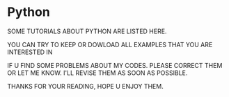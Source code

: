# Python
SOME TUTORIALS ABOUT PYTHON ARE LISTED HERE.

YOU CAN TRY TO KEEP OR DOWLOAD ALL EXAMPLES THAT YOU ARE INTERESTED IN

IF U FIND SOME PROBLEMS ABOUT MY CODES. PLEASE CORRECT THEM OR LET ME KNOW. I'LL REVISE THEM AS SOON AS POSSIBLE.

THANKS FOR YOUR READING, HOPE U ENJOY THEM.
